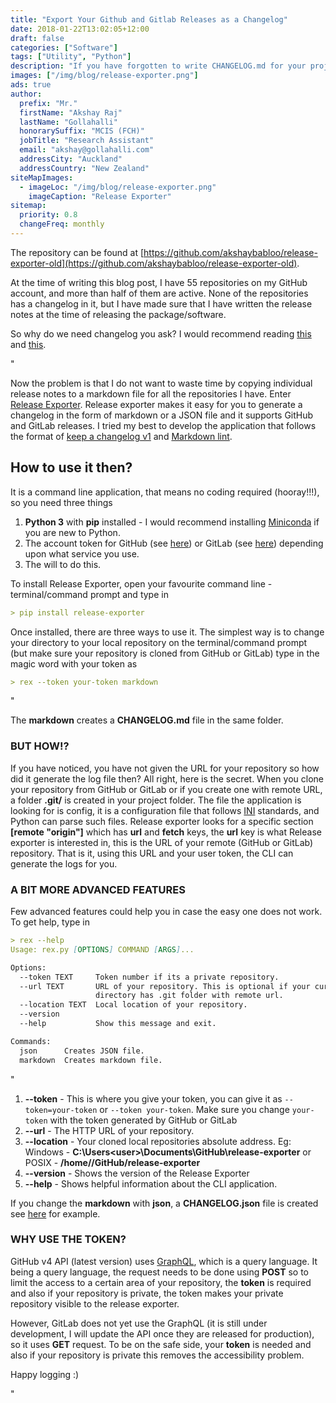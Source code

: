 ```yaml
---
title: "Export Your Github and Gitlab Releases as a Changelog"
date: 2018-01-22T13:02:05+12:00
draft: false
categories: ["Software"]
tags: ["Utility", "Python"]
description: "If you have forgotten to write CHANGELOG.md for your project, but you have written release notes, then this blog post is for you."
images: ["/img/blog/release-exporter.png"]
ads: true
author:
  prefix: "Mr."
  firstName: "Akshay Raj"
  lastName: "Gollahalli"
  honorarySuffix: "MCIS (FCH)"
  jobTitle: "Research Assistant"
  email: "akshay@gollahalli.com"
  addressCity: "Auckland"
  addressCountry: "New Zealand"
siteMapImages:
  - imageLoc: "/img/blog/release-exporter.png"
    imageCaption: "Release Exporter"
sitemap:
  priority: 0.8
  changeFreq: monthly
---
```


The repository can be found at [https://github.com/akshaybabloo/release-exporter-old](https://github.com/akshaybabloo/release-exporter-old).

At the time of writing this blog post, I have 55 repositories on my GitHub account, and more than half of them are active. None of the repositories has a changelog in it, but I have made sure that I have written the release notes at the time of releasing the package/software.

So why do we need changelog you ask? I would recommend reading [this](https://softwareengineering.stackexchange.com/questions/83797/is-there-a-point-to-including-a-change-log-in-every-code-file-when-you-are-usi) and [this](http://http//keepachangelog.com/).

<!--adsense-->"

Now the problem is that I do not want to waste time by copying individual release notes to a markdown file for all the repositories I have. Enter [Release Exporter](https://github.com/akshaybabloo/release-exporter). Release exporter makes it easy for you to generate a changelog in the form of markdown or a JSON file and it supports GitHub and GitLab releases. I tried my best to develop the application that follows the format of [keep a changelog v1](http://keepachangelog.com/en/1.0.0/) and [Markdown lint](https://github.com/markdownlint/markdownlint).

<!--adsense-->

## How to use it then?

It is a command line application, that means no coding required (hooray!!!), so you need three things

1. **Python 3** with **pip** installed - I would recommend installing [Miniconda](https://conda.io/miniconda.html) if you are new to Python.
2. The account token for GitHub (see [here](https://help.github.com/articles/creating-a-personal-access-token-for-the-command-line/)) or GitLab (see [here](https://docs.gitlab.com/ce/user/profile/personal_access_tokens.html)) depending upon what service you use.
3. The will to do this.

To install Release Exporter, open your favourite command line - terminal/command prompt and type in

```md
> pip install release-exporter
```

Once installed, there are three ways to use it. The simplest way is to change your directory to your local repository on the terminal/command prompt (but make sure your repository is cloned from GitHub or GitLab) type in the magic word with your token as

```md
> rex --token your-token markdown
```

<!--adsense-->"

The **markdown** creates a **CHANGELOG.md** file in the same folder.

<!--adsense-->

### BUT HOW!?

If you have noticed, you have not given the URL for your repository so how did it generate the log file then? All right, here is the secret. When you clone your repository from GitHub or GitLab or if you create one with remote URL, a folder **.git/** is created in your project folder. The file the application is looking for is config, it is a configuration file that follows [INI](https://en.wikipedia.org/wiki/INI_file) standards, and Python can parse such files. Release exporter looks for a specific section **[remote "origin"]** which has **url** and **fetch** keys, the **url** key is what Release exporter is interested in, this is the URL of your remote (GitHub or GitLab) repository. That is it, using this URL and your user token, the CLI can generate the logs for you.

### A BIT MORE ADVANCED FEATURES

Few advanced features could help you in case the easy one does not work. To get help, type in

```md
> rex --help
Usage: rex.py [OPTIONS] COMMAND [ARGS]...

Options:
  --token TEXT     Token number if its a private repository.
  --url TEXT       URL of your repository. This is optional if your current
                   directory has .git folder with remote url.
  --location TEXT  Local location of your repository.
  --version
  --help           Show this message and exit.

Commands:
  json      Creates JSON file.
  markdown  Creates markdown file.
```

<!--adsense-->"

1. **--token** - This is where you give your token, you can give it as `--token=your-token` or `--token your-token`. Make sure you change `your-token` with the token generated by GitHub or GitLab
2. **--url** - The HTTP URL of your repository.
3. **--location** - Your cloned local repositories absolute address. Eg: Windows - **C:\Users\<user>\Documents\GitHub\release-exporter** or POSIX - **/home/<user>/GitHub/release-exporter**
4. **--version** - Shows the version of the Release Exporter
5. **--help** - Shows helpful information about the CLI application.

If you change the **markdown** with **json**, a **CHANGELOG.json** file is created see [here](https://github.com/akshaybabloo/release-exporter/blob/master/CHANGELOG.json) for example.

<!--adsense-->

### WHY USE THE TOKEN?

GitHub v4 API (latest version) uses [GraphQL](http://graphql.org/), which is a query language. It being a query language, the request needs to be done using **POST** so to limit the access to a certain area of your repository, the **token** is required and also if your repository is private, the token makes your private repository visible to the release exporter.

However, GitLab does not yet use the GraphQL (it is still under development, I will update the API once they are released for production), so it uses **GET** request. To be on the safe side, your **token** is needed and also if your repository is private this removes the accessibility problem.

Happy logging :)

<!--adsense-->"
